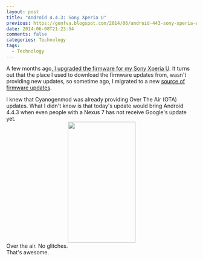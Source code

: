 ```yaml
---
layout: post
title: "Android 4.4.3: Sony Xperia U"
previous: https://gonfva.blogspot.com/2014/06/android-443-sony-xperia-u.html
date: 2014-06-08T21:23:54
comments: false
categories: Technology
tags:
  - Technology
---
```


A few months ago,[ I upgraded the firmware for my Sony Xperia U](http://gonfva.blogspot.co.uk/2013/11/firmware-upgrade-for-xperia-u-in-linux.html). It turns out that the place I used to download the firmware updates from, wasn't providing new updates, so sometime ago, I migrated to a new [source of firmware updates](http://gonfva.blogspot.co.uk/2013/11/firmware-upgrade-for-xperia-u-in-linux.html).<div>
</div><div>I knew that Cyanogenmod was already providing Over The Air (OTA) updates. What I didn't know is that today's update would bring Android 4.4.3 when even people with a Nexus 7 has not receive Google's update yet.</div><div class="separator" style="clear: both; text-align: center;"><a href="http://2.bp.blogspot.com/-Ll0IJworjnY/U5TUQ72SqLI/AAAAAAAAAp0/k5_W0W2yrCM/s1600/Screenshot_2014-06-08-22-08-57.png" imageanchor="1" style="margin-left: 1em; margin-right: 1em;"><img border="0" src="http://2.bp.blogspot.com/-Ll0IJworjnY/U5TUQ72SqLI/AAAAAAAAAp0/k5_W0W2yrCM/s1600/Screenshot_2014-06-08-22-08-57.png" height="320" width="179" /></a></div><div>
</div><div>Over the air. No glitches.&nbsp;</div><div>
</div><div>That's awesome.</div>
